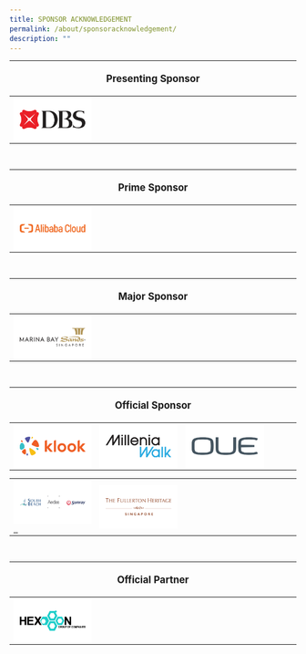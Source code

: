 ```yaml
---
title: SPONSOR ACKNOWLEDGEMENT
permalink: /about/sponsoracknowledgement/
description: ""
---
```

<table style="width:100%">
<thead><tr><th colspan="4"><p style="font-size: 17px; line-height: 20px"> Presenting Sponsor</p></th>
	</tr></thead>
	<tbody>
		<tr>
			<td style="width:30%"><a href="https://www.dbs.com/livemore/index.html" target="_blank"><img src="/images/About/Sponsor%20Acknowledgement/dbs_resized%20web%20version.png" align="left"></a></td>
			<td style="width:70%"></td>
		</tr>
	</tbody>
</table>

<br>

<table style="width:100%">
<thead><tr><th colspan="4"><p style="font-size: 17px; line-height: 20px"> Prime Sponsor</p></th>
	</tr></thead>
	<tbody>
		<tr>
			<td style="width:30%"><a href="- target="><img src="/images/About/Sponsor%20Acknowledgement/alibaba%20cloud_resized%20web%20version.png" align="left"></a></td>
			<td style="width:70%"></td>
		</tr>
	</tbody>
</table>

<br> 

<table style="width:100%">
<thead><tr><th colspan="4"><p style="font-size: 17px; line-height: 20px"> Major Sponsor</p></th>
	</tr></thead>
	<tbody>
		<tr>
			<td style="width:30%"><a href="-" target="_blank"><img src="/images/About/Sponsor%20Acknowledgement/mbs_resized%20web%20version.png" align="left"></a></td>
			<td style="width:70%"></td>
		</tr>
	</tbody>
</table>

<br> 

<table>
<thead><tr><th colspan="4"><p style="font-size: 17px; line-height: 20px"> Official Sponsor</p></th>
	</tr></thead>
	<tbody>
		<tr>
			<td style="width:30%"><a href="-" target="_blank"><img src="/images/About/Sponsor%20Acknowledgement/klook_resized%20web%20version.png" align="left"></a></td>
			<td style="width:30%"><a href="https://www.milleniawalk.com/" target="_blank"><img src="/images/About/Sponsor%20Acknowledgement/millenia%20walk_resized%20web%20version.png" align="left"></a></td><td style="width:30%"><a href="oue.com.sg" target="_blank"><img src="/images/About/Sponsor%20Acknowledgement/oue_resized%20web%20version.png" align="left"></a></td><td style="width:10%"></td>
		</tr>
	</tbody></table>

<table>
<tbody>
		<tr>
				<td style="width:30%"><a href="https://www.southbeachavenue.com/" target="_blank"><img src="/images/About/Sponsor%20Acknowledgement/south%20beach_resized%20web%20version.png" align="left"></a>
<a href="https://www.aedas.com" target="_blank">&nbsp;</a><a href="https://www.sunray.com.sg/" target="_blank">&nbsp;</a></td>
			<td style="width:30%"><a href="https://www.fullertonhotels.com/" target="_blank"><img src="/images/About/Sponsor%20Acknowledgement/the%20fullerton%20heritage_resized%20web%20version.png" align="left"></a></td>
			<td style="width:40%">
		</td></tr>
	</tbody>
</table>

<br>

<table style="width:100%">
<thead><tr><th colspan="4"><p style="font-size: 17px; line-height: 20px"> Official Partner </p></th>
	</tr></thead>
	<tbody>
		<tr>
			<td style="width:30%"><a href="https://hexogonsol.com/" target="_blank"><img src="/images/About/Sponsor%20Acknowledgement/hexogon%20group_resized%20web%20version.png" align="left"></a></td>
			<td style="width:70%"></td>
		</tr>
	</tbody>
</table>